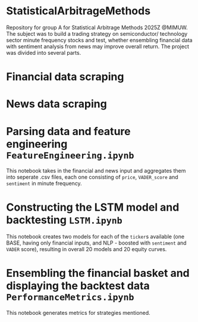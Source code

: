 # StatisticalArbitrageMethods
Repository for group A for Statistical Arbitrage Methods 2025Z @MIMUW. The subject was to build a trading strategy on semiconductor/ technology sector minute frequency stocks and test, whether ensembling financial data with sentiment analysis from news may improve overall return. The project was divided into several parts.

# Financial data scraping

# News data scraping

# Parsing data and feature engineering `FeatureEngineering.ipynb`
This notebook takes in the financial and news input and aggregates them into seperate .csv files, each one consisting of `price`, `VADER_score` and `sentiment` in minute frequency.

# Constructing the LSTM model and backtesting `LSTM.ipynb`
This notebook creates two models for each of the `ticker`s available (one BASE, having only financial inputs, and NLP - boosted with `sentiment` and `VADER` score), resulting in overall 20 models and 20 equity curves.

# Ensembling the financial basket and displaying the backtest data `PerformanceMetrics.ipynb`
This notebook generates metrics for strategies mentioned.

